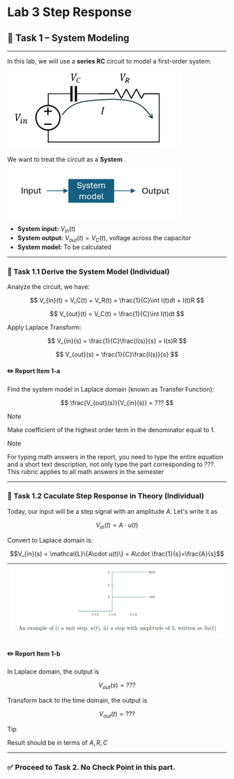 # Lab 3 Step Response


## :dart: Task 1 – System Modeling
---

In this lab, we will use a **series RC** circuit to model a first-order system.

<img src="Pic/RCdiagram.png" width="400"> 

We want to treat the circuit as a **System** . 

<img src="Pic/system1.png" width="400"> 

- **System input:** $V_{in}(t)$ 
- **System output:** $V_{out}(t)=V_{C}(t)$, voltage across the capacitor
- **System model:** To be calculated

---
### 📌 Task 1.1 Derive the System Model (Individual)

Analyze the circuit, we have:

$$
V_{in}(t) =  V_C(t) + V_R(t) = \frac{1}{C}\int I(t)dt + I(t)R 
$$

$$
V_{out}(t) = V_C(t) = \frac{1}{C}\int I(t)dt
$$

Apply Laplace Transform:

$$
V_{in}(s) =  \frac{1}{C}\frac{I(s)}{s} + I(s)R 
$$

$$
V_{out}(s) = \frac{1}{C}\frac{I(s)}{s}
$$


#### :pencil2:  Report Item 1-a
Find the system model in Laplace domain (known as Transfer Function):
 
$$
\frac{V_{out}(s)}{V_{in}(s)} = ???
$$

> [!NOTE]
> Make coefficient of the highest order term in the denominator equal to 1.

> [!NOTE]
> For typing math answers in the report, you need to type the entire
equation and a short text description, not only type the part corresponding to ???.
This rubric applies to all math answers in the semester


---

### 📌 Task 1.2 Caculate Step Response in Theory (Individual)

Today, our input will be a step signal with an amplitude $A$. Let's write it as

$$
V_{in}(t) = A\cdot u(t)
$$

Convert to Laplace domain is:

```math
V_{in}(s) = \mathcal{L}\{A\cdot u(t)\} = A\cdot \frac{1}{s}=\frac{A}{s}
```

| <img src="Pic/utexample.png" width="700"> |
|-------------------------------------------|

#### :pencil2:  Report Item 1-b

In Laplace domain, the output is

$$V_{out}(s) = ???$$

Transform back to the time domain, the output is 

$$V_{out}(t) = ???$$

> [!TIP]
> Result should be in terms of $A, R, C$

---------

### ✅ Proceed to Task 2. No Check Point in this part.



